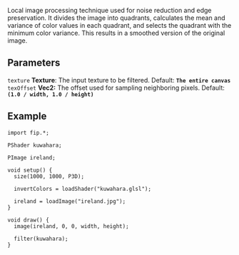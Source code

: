 Local image processing technique used for noise reduction and edge preservation. It divides the image into quadrants, calculates the mean and variance of color values in each quadrant, and selects the quadrant with the minimum color variance. This results in a smoothed version of the original image.

## Parameters
`texture` **Texture**: The input texture to be filtered. Default: **`The entire canvas`**
<br>
`texOffset` **Vec2:** The offset used for sampling neighboring pixels. Default: **`(1.0 / width, 1.0 / height)`**

## Example
```processing
import fip.*;

PShader kuwahara;

PImage ireland;

void setup() {
  size(1000, 1000, P3D);

  invertColors = loadShader("kuwahara.glsl");

  ireland = loadImage("ireland.jpg");
}

void draw() {
  image(ireland, 0, 0, width, height);

  filter(kuwahara);
}

```
